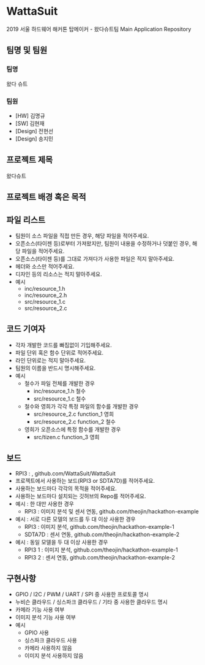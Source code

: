# WattaSuit
2019 서울 하드웨어 해커톤 탑메이커 - 왔다슈트팀 Main Application Repository

## 팀명 및 팀원
### 팀명
왔다 슈트

### 팀원
* [HW] 김명규
* [SW] 김현재
* [Design] 전현선
* [Design] 송지민

## 프로젝트 제목
왔다슈트

## 프로젝트 배경 혹은 목적

## 파일 리스트
* 팀원이 소스 파일을 직접 만든 경우, 해당 파일을 적어주세요.
* 오픈소스(타이젠 등)로부터 가져왔지만, 팀원이 내용을 수정하거나 덧붙인 경우, 해당 파일을 적어주세요.
* 오픈소스(타이젠 등)를 그대로 가져다가 사용한 파일은 적지 말아주세요.
* 헤더와 소스만 적어주세요.
* 디자인 등의 리소스는 적지 말아주세요.
* 예시
  * inc/resource_1.h
  * inc/resource_2.h
  * src/resource_1.c
  * src/resource_2.c

## 코드 기여자
* 각자 개발한 코드를 빠짐없이 기입해주세요.
* 파일 단위 혹은 함수 단위로 적어주세요.
* 라인 단위로는 적지 말아주세요.
* 팀원의 이름을 반드시 명시해주세요.
* 예시
  * 철수가 파일 전체를 개발한 경우
    * inc/resource_1.h 철수
    * src/resource_1.c 철수
  * 철수와 영희가 각각 특정 파일의 함수를 개발한 경우
    * src/resource_2.c function_1 영희
    * src/resource_2.c function_2 철수
  * 영희가 오픈소스에 특정 함수를 개발한 경우
    * src/tizen.c function_3 영희

## 보드
* RPI3 : , github.com/WattaSuit/WattaSuit
* 프로젝트에서 사용하는 보드(RPI3 or SDTA7D)를 적어주세요.
* 사용하는 보드마다 각각의 목적을 적어주세요.
* 사용하는 보드마다 설치되는 깃허브의 Repo를 적어주세요.
* 예시 : 한 대만 사용한 경우
  * RPI3 : 이미지 분석 및 센서 연동, github.com/theojin/hackathon-example
* 예시 : 서로 다른 모델의 보드를 두 대 이상 사용한 경우
  * RPI3 : 이미지 분석, github.com/theojin/hackathon-example-1
  * SDTA7D : 센서 연동, github.com/theojin/hackathon-example-2
* 예시 : 동일 모델을 두 대 이상 사용한 경우
  * RPI3 1 : 이미지 분석, github.com/theojin/hackathon-example-1
  * RPI3 2 : 센서 연동, github.com/theojin/hackathon-example-2

## 구현사항
* GPIO / I2C / PWM / UART / SPI 중 사용한 프로토콜 명시
* 누비슨 클라우드 / 싱스파크 클라우드 / 기타 중 사용한 클라우드 명시
* 카메라 기능 사용 여부
* 이미지 분석 기능 사용 여부
* 예시
  * GPIO 사용
  * 싱스파크 클라우드 사용
  * 카메라 사용하지 않음
  * 이미지 분석 사용하지 않음
